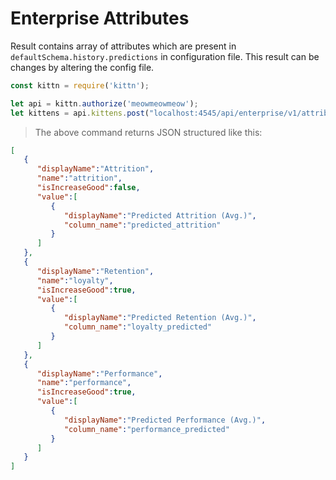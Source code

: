 # Enterprise Attributes
Result contains array of attributes which are present in `defaultSchema.history.predictions` in configuration file.
This result can be changes by altering the config file.

```javascript
const kittn = require('kittn');

let api = kittn.authorize('meowmeowmeow');
let kittens = api.kittens.post("localhost:4545/api/enterprise/v1/attributes");
```

>The above command returns JSON structured like this:

```json
[
   {
      "displayName":"Attrition",
      "name":"attrition",
      "isIncreaseGood":false,
      "value":[
         {
            "displayName":"Predicted Attrition (Avg.)",
            "column_name":"predicted_attrition"
         }
      ]
   },
   {
      "displayName":"Retention",
      "name":"loyalty",
      "isIncreaseGood":true,
      "value":[
         {
            "displayName":"Predicted Retention (Avg.)",
            "column_name":"loyalty_predicted"
         }
      ]
   },
   {
      "displayName":"Performance",
      "name":"performance",
      "isIncreaseGood":true,
      "value":[
         {
            "displayName":"Predicted Performance (Avg.)",
            "column_name":"performance_predicted"
         }
      ]
   }
]

```